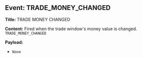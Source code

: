 ## Event: TRADE_MONEY_CHANGED

**Title:** TRADE MONEY CHANGED

**Content:**
Fired when the trade window's money value is changed.
`TRADE_MONEY_CHANGED`

**Payload:**
- `None`